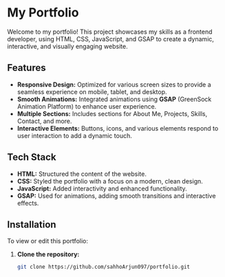 # My Portfolio

Welcome to my portfolio! This project showcases my skills as a frontend developer, using HTML, CSS, JavaScript, and GSAP to create a dynamic, interactive, and visually engaging website.

## Features

- **Responsive Design:** Optimized for various screen sizes to provide a seamless experience on mobile, tablet, and desktop.
- **Smooth Animations:** Integrated animations using **GSAP** (GreenSock Animation Platform) to enhance user experience.
- **Multiple Sections:** Includes sections for About Me, Projects, Skills, Contact, and more.
- **Interactive Elements:** Buttons, icons, and various elements respond to user interaction to add a dynamic touch.

## Tech Stack

- **HTML:** Structured the content of the website.
- **CSS:** Styled the portfolio with a focus on a modern, clean design.
- **JavaScript:** Added interactivity and enhanced functionality.
- **GSAP:** Used for animations, adding smooth transitions and interactive effects.

## Installation

To view or edit this portfolio:

1. **Clone the repository:**
   ```bash
   git clone https://github.com/sahhoArjun097/portfolio.git
